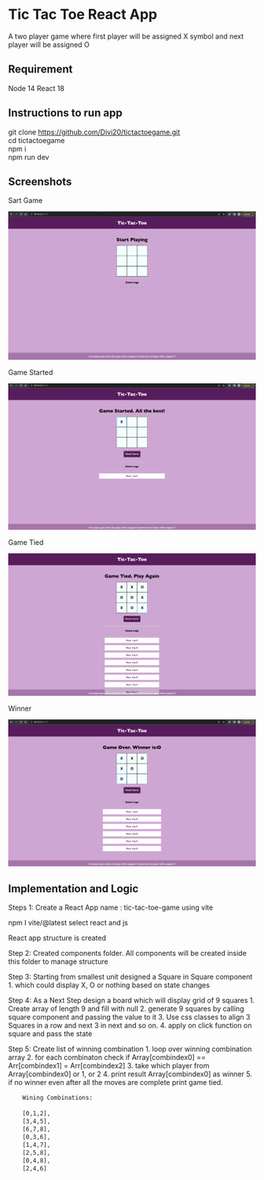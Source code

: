 
# Tic Tac Toe React App

A two player game where first player will be assigned X symbol and next player will be assigned O

## Requirement

Node 14
React 18
## Instructions to run app

git clone https://github.com/Divi20/tictactoegame.git
<br />
cd tictactoegame
<br />
npm i
<br />
npm run dev


## Screenshots

Sart Game

<img src="src/assets/Screenshot 2023-03-30 at 8.15.43 PM.jpg">

Game Started

<img src="src/assets/Screenshot 2023-03-30 at 8.16.52 PM.png">

Game Tied

<img src="src/assets/Screenshot 2023-03-30 at 8.18.38 PM.png">

Winner

<img src="src/assets/Screenshot 2023-03-30 at 8.18.52 PM.png">

## Implementation and Logic

Steps 1: Create a React App name : tic-tac-toe-game using vite

npm I vite/@latest
select react and js

React app structure is created

Step 2: Created components folder. All components will be created inside this folder to manage structure

Step 3: Starting from smallest unit designed a Square in Square component 
        1. which could display X, O or nothing based on state changes

Step 4: As a Next Step design a board which will display grid of 9 squares
        1. Create array of length 9 and fill with null
        2. generate 9 squares by calling square component and passing the value to it
        3. Use css classes to align 3 Squares in a row and next 3 in next and so on.
        4. apply on click function on square and pass the state

Step 5: Create list of winning combination
        1. loop over winning combination array 
        2. for each combinaton check if Array[combindex0] == Arr[combindex1] = Arr[combindex2] 
        3. take which player from Array[combindex0] or 1, or 2
        4. print result Array[combindex0] as winner
        5. if no winner even after all the moves are complete print game tied.

        Wining Combinations:

        [0,1,2],
        [3,4,5],
        [6,7,8],
        [0,3,6],
        [1,4,7],
        [2,5,8],
        [0,4,8],
        [2,4,6]